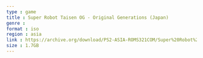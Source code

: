 ```yaml
---
type : game
title : Super Robot Taisen OG - Original Generations (Japan)
genre : 
format : iso
region : asia
link : https://archive.org/download/PS2-ASIA-ROMS321COM/Super%20Robot%20Taisen%20OG%20-%20Original%20Generations%20%28Japan%29.7z
size : 1.7GB
---
```

